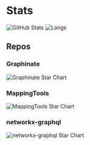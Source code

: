# Stats

<img alt="GitHub Stats" src="https://github-readme-stats.vercel.app/api?username=erivlis&theme=purple-gray">
<img alt="Langs" src="https://github-readme-stats.vercel.app/api/top-langs/?username=erivlis&theme=purple-gray">

## Repos

### Graphinate

<img alt="Graphinate Star Chart" src="https://starchart.cc/erivlis/graphinate.svg?variant=adaptive">

### MappingTools

<img alt="MappingTools Star Chart" src="https://starchart.cc/erivlis/mappingtools.svg?variant=adaptive">

### networkx-graphql

<img alt="networkx-graphql Star Chart" src="https://starchart.cc/erivlis/networkx-graphql.svg?variant=adaptive">
